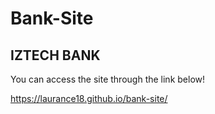 # Bank-Site

## IZTECH BANK
You can access the site through the link below!

https://laurance18.github.io/bank-site/
